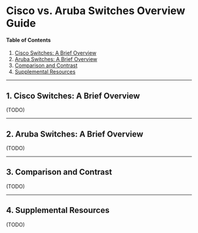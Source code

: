 # Cisco vs. Aruba Switches Overview Guide

#### Table of Contents

1. [Cisco Switches: A Brief Overview](#cisco)
2. [Aruba Switches: A Brief Overview](#aruba)
3. [Comparison and Contrast](#compare)
4. [Supplemental Resources](#supplemental)

<hr />

## 1. <a name="cisco">Cisco Switches: A Brief Overview</a>

(TODO)

<hr />

## 2. <a name="aruba">Aruba Switches: A Brief Overview</a>

(TODO)

<hr />

## 3. <a name="compare">Comparison and Contrast</a>

(TODO)

<hr />

## 4. <a name="supplemental">Supplemental Resources</a>

(TODO)
